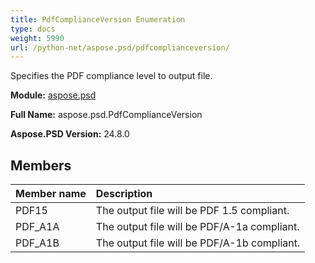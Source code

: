 ```yaml
---
title: PdfComplianceVersion Enumeration
type: docs
weight: 5990
url: /python-net/aspose.psd/pdfcomplianceversion/
---
```


Specifies the PDF compliance level to output file.

**Module:** [aspose.psd](/psd/python-net/aspose.psd/)

**Full Name:** aspose.psd.PdfComplianceVersion

**Aspose.PSD Version:** 24.8.0

## **Members**
| **Member name** | **Description** |
| :- | :- |
| PDF15 | The output file will be PDF 1.5 compliant. |
| PDF_A1A | The output file will be PDF/A-1a compliant. |
| PDF_A1B | The output file will be PDF/A-1b compliant. |
